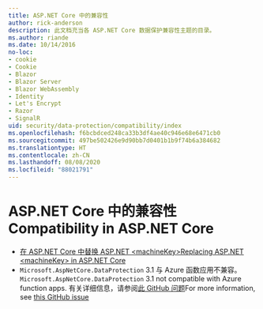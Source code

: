 ```yaml
---
title: ASP.NET Core 中的兼容性
author: rick-anderson
description: 此文档充当各 ASP.NET Core 数据保护兼容性主题的目录。
ms.author: riande
ms.date: 10/14/2016
no-loc:
- cookie
- Cookie
- Blazor
- Blazor Server
- Blazor WebAssembly
- Identity
- Let's Encrypt
- Razor
- SignalR
uid: security/data-protection/compatibility/index
ms.openlocfilehash: f6bcbdced248ca33b3df4ae40c946e68e6471cb0
ms.sourcegitcommit: 497be502426e9d90bb7d0401b1b9f74b6a384682
ms.translationtype: HT
ms.contentlocale: zh-CN
ms.lasthandoff: 08/08/2020
ms.locfileid: "88021791"
---
```

# <a name="compatibility-in-aspnet-core"></a><span data-ttu-id="3c89a-103">ASP.NET Core 中的兼容性</span><span class="sxs-lookup"><span data-stu-id="3c89a-103">Compatibility in ASP.NET Core</span></span>

* [<span data-ttu-id="3c89a-104">在 ASP.NET Core 中替换 ASP.NET \<machineKey></span><span class="sxs-lookup"><span data-stu-id="3c89a-104">Replacing ASP.NET \<machineKey> in ASP.NET Core</span></span>](xref:security/data-protection/compatibility/replacing-machinekey)
* <span data-ttu-id="3c89a-105">`Microsoft.AspNetCore.DataProtection` 3.1 与 Azure 函数应用不兼容。</span><span class="sxs-lookup"><span data-stu-id="3c89a-105">`Microsoft.AspNetCore.DataProtection` 3.1 not compatible with Azure function apps.</span></span> <span data-ttu-id="3c89a-106">有关详细信息，请参阅[此 GitHub 问题](https://github.com/Azure/azure-functions-host/issues/5447)</span><span class="sxs-lookup"><span data-stu-id="3c89a-106">For more information, see [this GitHub issue](https://github.com/Azure/azure-functions-host/issues/5447)</span></span>
